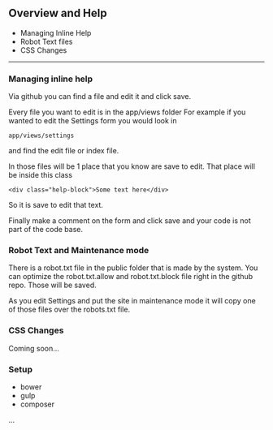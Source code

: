 ## Overview and Help

  * Managing Inline Help
  * Robot Text files
  * CSS Changes

---

### Managing inline help


Via github you can find a file and edit it and click save.

Every file you want to edit is in the app/views folder
For example if you wanted to edit the Settings form you would look in

~~~
app/views/settings
~~~

and find the edit file or index file.

In those files will be 1 place that you know are save to edit. That place will be inside this class

~~~
<div class="help-block">Some text here</div>
~~~

So it is save to edit that text.

Finally make a comment on the form and click save and your code is not part of the code base.



### Robot Text and Maintenance mode

There is a robot.txt file in the public folder that is made by the system. You can optimize the robot.txt.allow and robot.txt.block file right in the github repo. Those will be saved.

As you edit Settings and put the site in maintenance mode it will copy one of those files over the robots.txt file. 



### CSS Changes 

Coming soon...


### Setup

  * bower
  * gulp
  * composer

...
